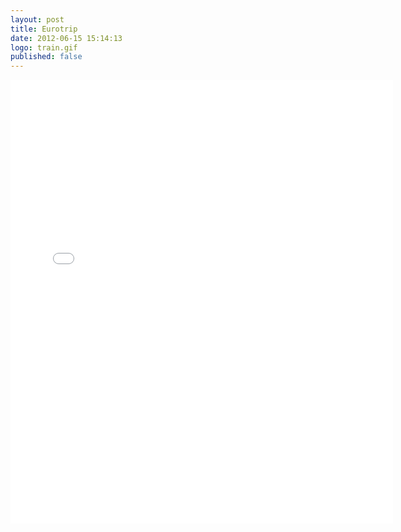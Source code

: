 ```yaml
---
layout: post
title: Eurotrip
date: 2012-06-15 15:14:13
logo: train.gif
published: false
---
```


<iframe src="//instagram.com/p/kn-KRsBM33/embed/" width="612" height="710" frameborder="0" scrolling="no" allowtransparency="true"></iframe>